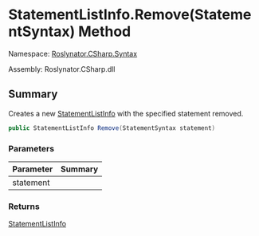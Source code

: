 # StatementListInfo\.Remove\(StatementSyntax\) Method

Namespace: [Roslynator.CSharp.Syntax](../../README.md)

Assembly: Roslynator\.CSharp\.dll

## Summary

Creates a new [StatementListInfo](../README.md) with the specified statement removed\.

```csharp
public StatementListInfo Remove(StatementSyntax statement)
```

### Parameters

| Parameter | Summary |
| --------- | ------- |
| statement | |

### Returns

[StatementListInfo](../README.md)


